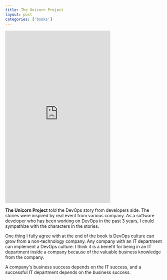 ```yaml
---
title: The Unicorn Project
layout: post
categories: ['books']
---
```

<iframe type="text/html" width="336" height="550" frameborder="0" allowfullscreen style="max-width:100%" src="https://read.amazon.com/kp/card?asin=B07QT9QR41&preview=inline&linkCode=kpe&ref_=cm_sw_r_kb_dp_XIMuFbQ08SG6G" ></iframe>

**The Unicorn Project** told the DevOps story from developers side. The stories were inspired by real event from various company. As a software developer who has been working on DevOps in the past 3 years, I could sympathize with the characters in the stories. 

One thing I fully agree with at the end of the book is DevOps culture can grow from a non-technology company. Any company with an IT department can implement a DevOps culture. I think it is a benefit for being in an IT department inside a company because of the valuable business knowledge from the company.

A company's business success depends on the IT success, and a successful IT department depends on the business success. 

